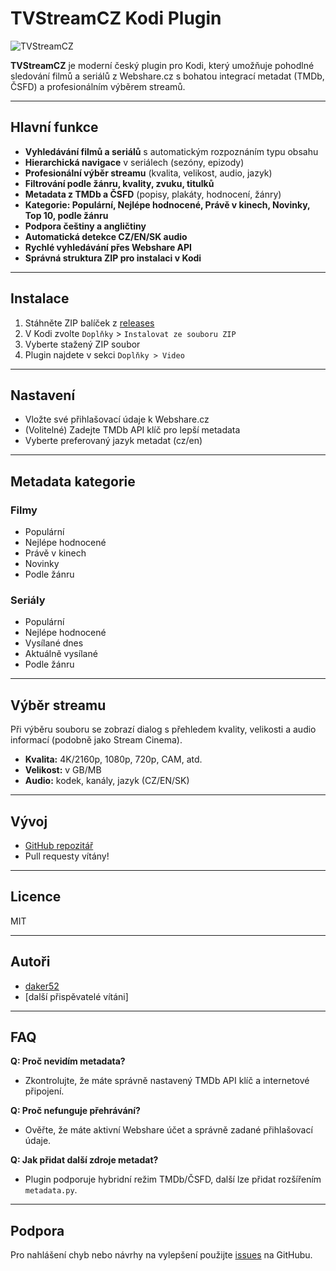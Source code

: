 # TVStreamCZ Kodi Plugin

![TVStreamCZ](https://img.shields.io/badge/Kodi-21.x-blue?logo=kodi)

**TVStreamCZ** je moderní český plugin pro Kodi, který umožňuje pohodlné sledování filmů a seriálů z Webshare.cz s bohatou integrací metadat (TMDb, ČSFD) a profesionálním výběrem streamů.

---

## Hlavní funkce

- **Vyhledávání filmů a seriálů** s automatickým rozpoznáním typu obsahu
- **Hierarchická navigace** v seriálech (sezóny, epizody)
- **Profesionální výběr streamu** (kvalita, velikost, audio, jazyk)
- **Filtrování podle žánru, kvality, zvuku, titulků**
- **Metadata z TMDb a ČSFD** (popisy, plakáty, hodnocení, žánry)
- **Kategorie: Populární, Nejlépe hodnocené, Právě v kinech, Novinky, Top 10, podle žánru**
- **Podpora češtiny a angličtiny**
- **Automatická detekce CZ/EN/SK audio**
- **Rychlé vyhledávání přes Webshare API**
- **Správná struktura ZIP pro instalaci v Kodi**

---

## Instalace

1. Stáhněte ZIP balíček z [releases](https://github.com/daker52/TVstreamCZ/releases)
2. V Kodi zvolte `Doplňky` > `Instalovat ze souboru ZIP`
3. Vyberte stažený ZIP soubor
4. Plugin najdete v sekci `Doplňky > Video`

---

## Nastavení

- Vložte své přihlašovací údaje k Webshare.cz
- (Volitelné) Zadejte TMDb API klíč pro lepší metadata
- Vyberte preferovaný jazyk metadat (cz/en)

---

## Metadata kategorie

### Filmy
- Populární
- Nejlépe hodnocené
- Právě v kinech
- Novinky
- Podle žánru

### Seriály
- Populární
- Nejlépe hodnocené
- Vysílané dnes
- Aktuálně vysílané
- Podle žánru

---

## Výběr streamu

Při výběru souboru se zobrazí dialog s přehledem kvality, velikosti a audio informací (podobně jako Stream Cinema).

- **Kvalita:** 4K/2160p, 1080p, 720p, CAM, atd.
- **Velikost:** v GB/MB
- **Audio:** kodek, kanály, jazyk (CZ/EN/SK)

---

## Vývoj

- [GitHub repozitář](https://github.com/daker52/TVstreamCZ)
- Pull requesty vítány!

---

## Licence

MIT

---

## Autoři

- [daker52](https://github.com/daker52)
- [další přispěvatelé vítáni]

---

## FAQ

**Q: Proč nevidím metadata?**
- Zkontrolujte, že máte správně nastavený TMDb API klíč a internetové připojení.

**Q: Proč nefunguje přehrávání?**
- Ověřte, že máte aktivní Webshare účet a správně zadané přihlašovací údaje.

**Q: Jak přidat další zdroje metadat?**
- Plugin podporuje hybridní režim TMDb/ČSFD, další lze přidat rozšířením `metadata.py`.

---

## Podpora

Pro nahlášení chyb nebo návrhy na vylepšení použijte [issues](https://github.com/daker52/TVstreamCZ/issues) na GitHubu.

